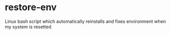 # restore-env
Linux bash script which automatically reinstalls and fixes environment when my system is resetted
